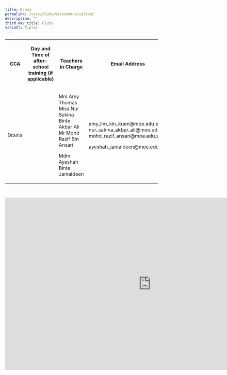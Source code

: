 ```yaml
---
title: Drama
permalink: /ccas/clubs/masscommunication/
description: ""
third_nav_title: Clubs
variant: tiptap
---
```

<table style="minWidth: 100px">
<colgroup>
<col>
<col>
<col>
<col>
</colgroup>
<tbody>
<tr>
<th rowspan="1" colspan="1">
<p>CCA</p>
</th>
<th rowspan="1" colspan="1">
<p>Day and Time of after-school training (if applicable)</p>
</th>
<th rowspan="1" colspan="1">
<p>Teachers in Charge</p>
</th>
<th rowspan="1" colspan="1">
<p>Email Address</p>
</th>
</tr>
<tr>
<td rowspan="1" colspan="1">
<p>Drama</p>
</td>
<td rowspan="1" colspan="1">
<p></p>
</td>
<td rowspan="1" colspan="1">
<p>Mrs Amy Thomas
<br>Miss Nur Sakina Binte Akbar Ali
<br>Mr Mohd Razif Bin Ansari</p>
<p>Mdm Ayeshah Binte Jamaldeen</p>
</td>
<td rowspan="1" colspan="1">
<p>amy_lim_kin_kuen@moe.edu.sg
<br>nur_sakina_akbar_ali@moe.edu.sg
<br>mohd_razif_ansari@moe.edu.sg</p>
<p>ayeshah_jamaldeen@moe.edu.sg</p>
</td>
</tr>
</tbody>
</table>
<p>
<br>
</p>
<div class="iframe-wrapper">
<iframe height="569" width="960" allowfullscreen="true" frameborder="0" src="https://docs.google.com/presentation/d/e/2PACX-1vTHLsfSYlI4zLkIBebn0YaEzlSN1F9Epx4gAAy6T0GzODz-iKtRvKiM4h8R1U5fLHDdB4K_Ax5N_ja3/embed?start=false&amp;loop=false&amp;delayms=3000"></iframe>
</div>
<p></p>